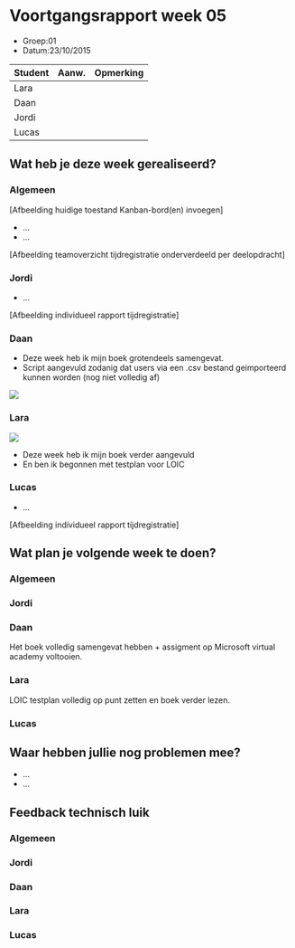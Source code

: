 # Voortgangsrapport week 05

* Groep:01
* Datum:23/10/2015

| Student  | Aanw. | Opmerking |
| :---     | :---  | :---      |
| Lara |   |           |
| Daan |       |           |
| Jordi |       |           |
| Lucas |       |           |

## Wat heb je deze week gerealiseerd?

### Algemeen

[Afbeelding huidige toestand Kanban-bord(en) invoegen]

* ...
* ...

[Afbeelding teamoverzicht tijdregistratie onderverdeeld per deelopdracht]

### Jordi

* ...

[Afbeelding individueel rapport tijdregistratie]

### Daan

* Deze week heb ik mijn boek grotendeels samengevat.
* Script aangevuld zodanig dat users via een .csv bestand geimporteerd kunnen worden (nog niet volledig af)

![](https://github.com/HoGentTIN/ops3-g01/blob/master/weekrapport/img/Week5_Daan_toggle.PNG)

### Lara
![](https://github.com/HoGentTIN/ops3-g01/blob/master/weekrapport/img/lara5.png?raw=true)
* Deze week heb ik mijn boek verder aangevuld
* En ben ik begonnen met testplan voor LOIC


### Lucas

* ...

[Afbeelding individueel rapport tijdregistratie]

## Wat plan je volgende week te doen?

### Algemeen
### Jordi
### Daan
Het boek volledig samengevat hebben + assigment op Microsoft virtual academy voltooien.
### Lara
LOIC testplan volledig op punt zetten en boek verder lezen.
### Lucas

## Waar hebben jullie nog problemen mee?

* ...
* ...

## Feedback technisch luik

### Algemeen

### Jordi
### Daan
### Lara
### Lucas


